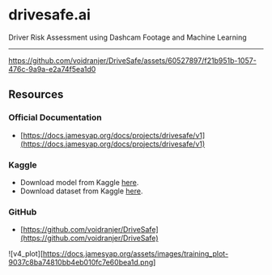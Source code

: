 # drivesafe.ai

Driver Risk Assessment using Dashcam Footage and Machine Learning

---

https://github.com/voidranjer/DriveSafe/assets/60527897/f21b951b-1057-476c-9a9a-e2a74f5ea1d0

## Resources

### Official Documentation

- [https://docs.jamesyap.org/docs/projects/drivesafe/v1](https://docs.jamesyap.org/docs/projects/drivesafe/v1)

### Kaggle

- Download model from Kaggle [here](https://www.kaggle.com/models/voidranjer/drivesafe).
- Download dataset from Kaggle [here](https://www.kaggle.com/datasets/voidranjer/drivesafe).

### GitHub

- [https://github.com/voidranjer/DriveSafe](https://github.com/voidranjer/DriveSafe)

![v4_plot][https://docs.jamesyap.org/assets/images/training_plot-9037c8ba74810bb4eb010fc7e60bea1d.png]
